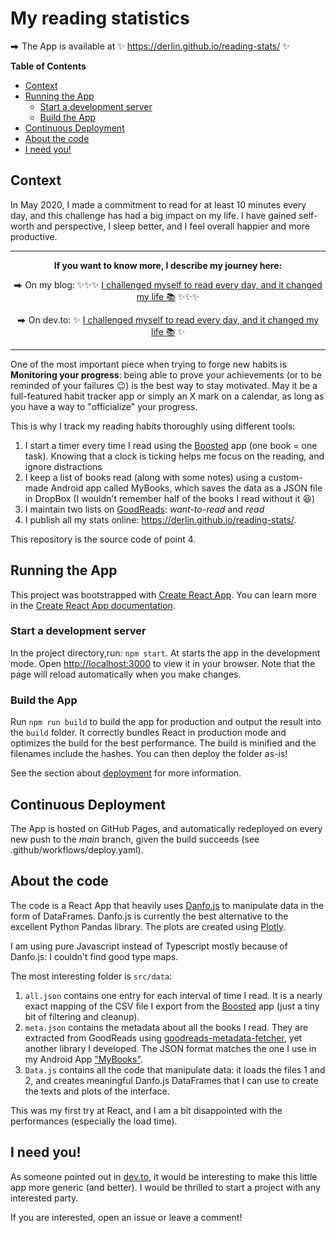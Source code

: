 # My reading statistics

⮕ The App is available at ✨ https://derlin.github.io/reading-stats/ ✨


**Table of Contents**

<!-- TOC start -->
- [Context](#context)
- [Running the App](#running-the-app)
  * [Start a development server](#start-a-development-server)
  * [Build the App](#build-the-app)
- [Continuous Deployment](#continuous-deployment)
- [About the code](#about-the-code)
- [I need you!](#i-need-you)
<!-- TOC end -->

## Context

In May 2020, I made a commitment to read for at least 10 minutes every day, and this challenge has had a big impact on my life.
I have gained self-worth and perspective, I sleep better, and I feel overall happier and more productive.

---

<div align=center>

**If you want to know more, I describe my journey here:**

⮕ On my blog: ✨✨✨ [I challenged myself to read every day, and it changed my life 📚](
https://blog.derlin.ch/i-challenged-myself-to-read-every-day-and-it-changed-my-life) ✨✨✨

⮕ On dev.to: ✨ [I challenged myself to read every day, and it changed my life 📚](
https://dev.to/derlin/i-challenged-myself-to-read-every-day-and-it-changed-my-life-2oef) ✨

</div>

---


One of the most important piece when trying to forge new habits is **Monitoring your progress**:
being able to prove your achievements (or to be reminded of your failures 😉) is the best way to stay motivated.
May it be a full-featured habit tracker app or simply an X mark on a calendar, as long as you have a way to "officialize" your progress.

This is why I track my reading habits thoroughly using different tools:

1. I start a timer every time I read using the [Boosted](https://www.boostedproductivity.com) app (one book = one task).
   Knowing that a clock is ticking helps me focus on the reading, and ignore distractions
2. I keep a list of books read (along with some notes) using a custom-made Android app called MyBooks,
   which saves the data as a JSON file in DropBox (I wouldn't remember half of the books I read without it 😆)
3. I maintain two lists on [GoodReads](https://www.goodreads.com/user/show/101290348-lucy): *want-to-read* and *read*
4. I publish all my stats online: https://derlin.github.io/reading-stats/.

This repository is the source code of point 4.

## Running the App

This project was bootstrapped with [Create React App](https://github.com/facebook/create-react-app).
You can learn more in the [Create React App documentation](https://facebook.github.io/create-react-app/docs/getting-started).

### Start a development server

In the project directory,run: `npm start`. At starts the app in the development mode.
Open [http://localhost:3000](http://localhost:3000) to view it in your browser.
Note that the page will reload automatically when you make changes.

### Build the App

Run `npm run build` to build the app for production and output the result into the `build` folder.
It correctly bundles React in production mode and optimizes the build for the best performance.
The build is minified and the filenames include the hashes. You can then deploy the folder as-is!

See the section about [deployment](https://facebook.github.io/create-react-app/docs/deployment) for more information.

## Continuous Deployment

The App is hosted on GitHub Pages, and automatically redeployed on every new push to the *main* branch, given the build succeeds
(see .github/workflows/deploy.yaml).

## About the code

The code is a React App that heavily uses [Danfo.js](https://danfo.jsdata.org) to manipulate data in the form of DataFrames.
Danfo.js is currently the best alternative to the excellent Python Pandas library.
The plots are created using [Plotly](https://plotly.com/javascript/).

I am using pure Javascript instead of Typescript mostly because of Danfo.js: I couldn't find good type maps.

The most interesting folder is `src/data`:

1. `all.json` contains one entry for each interval of time I read. It is a nearly exact mapping of the CSV file I export from
   the [Boosted](https://www.boostedproductivity.com) app (just a tiny bit of filtering and cleanup).
2. `meta.json` contains the metadata about all the books I read. They are extracted from GoodReads using [goodreads-metadata-fetcher](
   https://github.com/derlin/goodreads-metadata-fetcher), yet another library I developed. The JSON format matches the one I use in
   my Android App ["MyBooks"](https://github.com/derlin/mybooks-android).
3. `Data.js` contains all the code that manipulate data: it loads the files 1 and 2, and creates meaningful Danfo.js DataFrames that I can
   use to create the texts and plots of the interface.

This was my first try at React, and I am a bit disappointed with the performances (especially the load time).


## I need you!

As someone pointed out in [dev.to](https://dev.to/derlin/i-challenged-myself-to-read-every-day-and-it-changed-my-life-2oef),
it would be interesting to make this little app more generic (and better). I would be thrilled to start a project with any interested
party.

If you are interested, open an issue or leave a comment!
